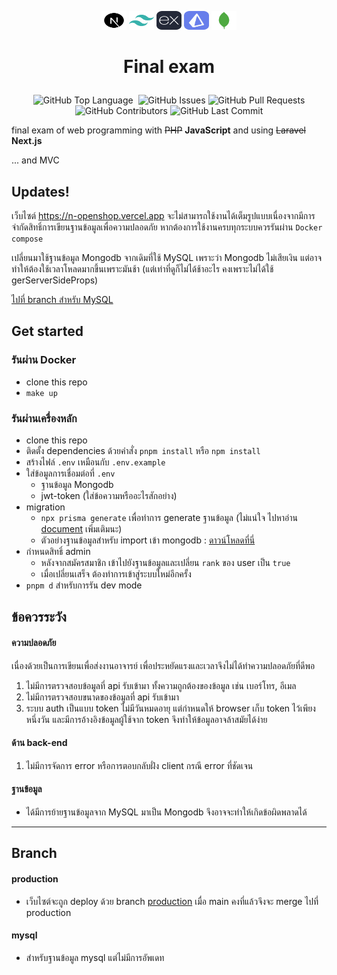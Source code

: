 <p align="center">
    <img width="40" height="30" alt="nextjs" src="https://github.com/Arikato111/Arikato111/raw/main/icons/nextjs-original.svg">
    <img width="40" height="30" alt="tailwindcss" src="https://github.com/Arikato111/Arikato111/raw/main/icons/tailwindcss-plain.svg">
    <img width="40" height="30" alt="express.js" src="https://github.com/tandpfun/skill-icons/raw/main/icons/ExpressJS-Dark.svg">
    <img height="30" width="40" src="https://github.com/tandpfun/skill-icons/raw/main/icons/Prisma.svg" alt="prisma">
    <img width="40" height="30" alt="Mongodb" src="https://github.com/Arikato111/Arikato111/raw/main/icons/mongodb-plain.svg">

</p>

# <p align="center">Final exam</p>

<p align="center">
<img alt="GitHub Top Language" src="https://img.shields.io/github/languages/top/nawasan111/final-exam" />
<img alt="" src="https://img.shields.io/github/repo-size/nawasan111/final-exam" />
<img alt="GitHub Issues" src="https://img.shields.io/github/issues/nawasan111/final-exam" />
<img alt="GitHub Pull Requests" src="https://img.shields.io/github/issues-pr/nawasan111/final-exam" />
<img alt="GitHub Contributors" src="https://img.shields.io/github/contributors/nawasan111/final-exam" />
<img alt="GitHub Last Commit" src="https://img.shields.io/github/last-commit/nawasan111/final-exam" />
</p>

final exam of web programming with ~~PHP~~ **JavaScript** and using ~~Laravel~~ **Next.js**

... and MVC

## Updates!

เว็บไซต์ https://n-openshop.vercel.app จะไม่สามารถใช้งานได้เต็มรูปแบบเนื่องจากมีการจำกัดสิทธิ์การเขียนฐานข้อมูลเพื่อความปลอดภัย หากต้องการใช้งานครบทุกระบบควรรันผ่าน `Docker compose`

เปลี่ยนมาใช้ฐานข้อมูล Mongodb จากเดิมที่ใช้ MySQL เพราะว่า Mongodb ไม่เสียเงิน แต่อาจทำให้ต้องใช้เวลาโหลดมากขึ้นเพราะมันช้า (แต่เท่าที่ดูก็ไม่ได้ช้าอะไร คงเพราะไม่ได้ใช้ gerServerSideProps)

[ไปที่ branch สำหรับ MySQL](https://github.com/nawasan111/final-exam/tree/mysql)

## Get started

### รันผ่าน Docker

- clone this repo
- `make up`

### รันผ่านเครื่องหลัก

- clone this repo
- ติดตั้ง dependencies ด้วยคำสั่ง `pnpm install` หรือ `npm install`
- สร้างไฟล์ `.env` เหมือนกับ `.env.example`
- ใส่ข้อมูลการเชื่อมต่อที่ `.env`
  - ฐานข้อมูล Mongodb
  - jwt-token (ใส่ข้อความหรืออะไรสักอย่าง)
- migration
  - `npx prisma generate` เพื่อทำการ generate ฐานข้อมูล (ไม่แน่ใจ ไปหาอ่าน [document](https://www.prisma.io/docs/concepts/database-connectors/mongodb) เพิ่มเติมนะ)
  - ตัวอย่างฐานข้อมูลสำหรับ import เข้า mongodb : [ดาวน์โหลดที่นี่](https://github.com/nawasan111/final-exam/releases/download/mongodb_database/final-exam.tar.gz)
- กำหนดสิทธิ์ admin
  - หลังจากสมัครสมาชิก เข้าไปยังฐานข้อมูลและเปลี่ยน `rank` ของ user เป็น `true`
  - เมื่อเปลี่ยนเสร็จ ต้องทำการเข้าสู่ระบบใหม่อีกครั้ง
- `pnpm d` สำหรับการรัน dev mode

## ข้อควรระวัง

#### ความปลอดภัย

เนื่องด้วยเป็นการเขียนเพื่อส่งงานอาจารย์ เพื่อประหยัดแรงและเวลาจึงไม่ได้ทำความปลอดภัยที่ดีพอ

1. ไม่มีการตรวจสอบข้อมูลที่ api รับเข้ามา ทั้งความถูกต้องของข้อมูล เช่น เบอร์โทร, อีเมล
2. ไม่มีการตรวจสอบขนาดของข้อมูลที่ api รับเข้ามา
3. ระบบ auth เป็นแบบ token ไม่มีวันหมดอายุ แต่กำหนดให้ browser เก็บ token ไว้เพียงหนึ่งวัน และมีการอ้างอิงข้อมูลผู้ใช้จาก token จึงทำให้ข้อมูลอาจล้าสมัยได้ง่าย

#### ด้าน back-end

1. ไม่มีการจัดการ error หรือการตอบกลับฝั่ง client กรณี error ที่ชัดเจน

#### ฐานข้อมูล

- ได้มีการย้ายฐานข้อมูลจาก MySQL มาเป็น Mongodb จึงอาจจะทำให้เกิดข้อผิดพลาดได้

---

## Branch

#### production

- เว็บไซต์จะถูก deploy ด้วย branch [production](https://github.com/nawasan111/final-exam/tree/production) เมื่อ main คงที่แล้วจึงจะ merge ไปที่ production

#### mysql

- สำหรับฐานข้อมูล mysql แต่ไม่มีการอัพเดท
